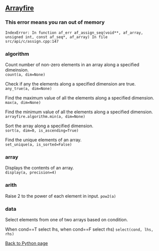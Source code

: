 ## [Arrayfire](http://arrayfire.org/arrayfire-python/index.html)

### This error means you ran out of memory

`IndexError: In function af_err af_assign_seq(void**, af_array, unsigned int, const af_seq*, af_array)
In file src/api/c/assign.cpp:147`

### algorithm
Count number of non-zero elements in an array along a specified dimeinsion.  
`count(a, dim=None)`

Check if any the elements along a specified dimension are true.  
`any_true(a, dim=None)`

Find the maximum value of all the elements along a specified dimension.
`max(a, dim=None)`

Find the minimum value of all the elements along a specified dimension.
`arrayfire.algorithm.min(a, dim=None)`

Sort the array along a specified dimension.  
`sort(a, dim=0, is_ascending=True)`

Find the unique elements of an array.  
`set_unique(a, is_sorted=False)`

### array
Displays the contents of an array.  
`display(a, precision=4)`

### arith
Raise 2 to the power of each element in input.
`pow2(a)`

### data
Select elements from one of two arrays based on condition. 

When cond==T select lhs, when cond==F select rhs)
`select(cond, lhs, rhs)`



[Back to Python page](../python.md)
